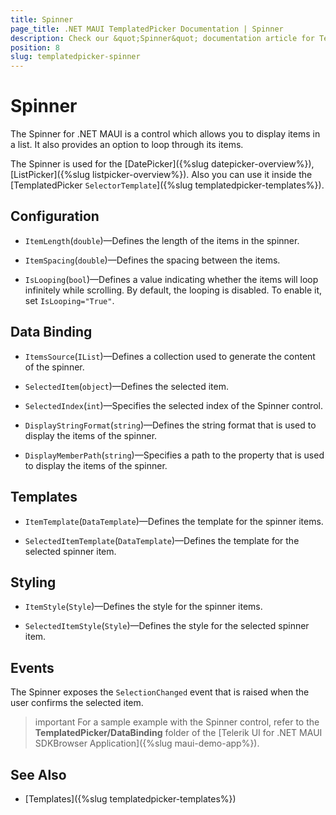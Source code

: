 ```yaml
---
title: Spinner
page_title: .NET MAUI TemplatedPicker Documentation | Spinner
description: Check our &quot;Spinner&quot; documentation article for Telerik TemplatedPicker for .NET MAUI.
position: 8
slug: templatedpicker-spinner
---
```


# Spinner

The Spinner for .NET MAUI is a control which allows you to display items in a list. It also provides an option to loop through its items.

The Spinner is used for the [DatePicker]({%slug datepicker-overview%}), [ListPicker]({%slug listpicker-overview%}). Also you can use it inside the [TemplatedPicker `SelectorTemplate`]({%slug templatedpicker-templates%}).

## Configuration

* `ItemLength`(`double`)&mdash;Defines the length of the items in the spinner.

* `ItemSpacing`(`double`)&mdash;Defines the spacing between the items.

* `IsLooping`(`bool`)&mdash;Defines a value indicating whether the items will loop infinitely while scrolling. By default, the looping is disabled. To enable it, set `IsLooping="True"`.

## Data Binding

* `ItemsSource`(`IList`)&mdash;Defines a collection used to generate the content of the spinner.

* `SelectedItem`(`object`)&mdash;Defines the selected item.

* `SelectedIndex`(`int`)&mdash;Specifies the selected index of the Spinner control.

* `DisplayStringFormat`(`string`)&mdash;Defines the string format that is used to display the items of the spinner.

* `DisplayMemberPath`(`string`)&mdash;Specifies a path to the property that is used to display the items of the spinner.

## Templates

* `ItemTemplate`(`DataTemplate`)&mdash;Defines the template for the spinner items.

* `SelectedItemTemplate`(`DataTemplate`)&mdash;Defines the template for the selected spinner item.

## Styling

* `ItemStyle`(`Style`)&mdash;Defines the style for the spinner items.

* `SelectedItemStyle`(`Style`)&mdash;Defines the style for the selected spinner item.

## Events

The Spinner exposes the `SelectionChanged` event that is raised when the user confirms the selected item.

>important For a sample example with the Spinner control, refer to the **TemplatedPicker/DataBinding** folder of the [Telerik UI for .NET MAUI SDKBrowser Application]({%slug maui-demo-app%}).

## See Also

- [Templates]({%slug templatedpicker-templates%})
